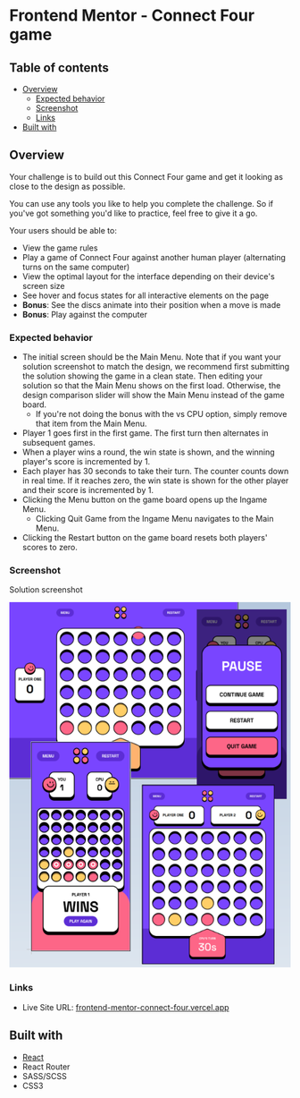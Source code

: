 # Frontend Mentor - Connect Four game

## Table of contents

- [Overview](#overview)
  - [Expected behavior](#expected-behavior)
  - [Screenshot](#screenshot)
  - [Links](#links)
- [Built with](#built-with)

## Overview

Your challenge is to build out this Connect Four game and get it looking as close to the design as possible.

You can use any tools you like to help you complete the challenge. So if you've got something you'd like to practice, feel free to give it a go.

Your users should be able to:

- View the game rules
- Play a game of Connect Four against another human player (alternating turns on the same computer)
- View the optimal layout for the interface depending on their device's screen size
- See hover and focus states for all interactive elements on the page
- **Bonus**: See the discs animate into their position when a move is made
- **Bonus**: Play against the computer

### Expected behavior

- The initial screen should be the Main Menu. Note that if you want your solution screenshot to match the design, we recommend first submitting the solution showing the game in a clean state. Then editing your solution so that the Main Menu shows on the first load. Otherwise, the design comparison slider will show the Main Menu instead of the game board.
  - If you're not doing the bonus with the vs CPU option, simply remove that item from the Main Menu.
- Player 1 goes first in the first game. The first turn then alternates in subsequent games.
- When a player wins a round, the win state is shown, and the winning player's score is incremented by 1.
- Each player has 30 seconds to take their turn. The counter counts down in real time. If it reaches zero, the win state is shown for the other player and their score is incremented by 1.
- Clicking the Menu button on the game board opens up the Ingame Menu.
  - Clicking Quit Game from the Ingame Menu navigates to the Main Menu.
- Clicking the Restart button on the game board resets both players' scores to zero.

### Screenshot

Solution screenshot

![](solution/screenshot.png)

### Links

- Live Site URL: [frontend-mentor-connect-four.vercel.app](https://frontend-mentor-connect-four.vercel.app/)

## Built with

- [React](https://reactjs.org/)
- React Router
- SASS/SCSS
- CSS3
